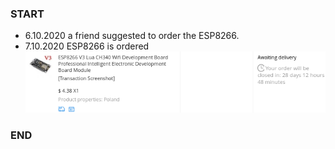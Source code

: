 ### START

* 6.10.2020 a friend suggested to order the ESP8266.
* 7.10.2020 ESP8266 is ordered
![esp8266](./res/esp8266_order.png)








### END
